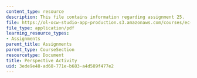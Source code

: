 ```yaml
---
content_type: resource
description: This file contains information regarding assignment 25.
file: https://ol-ocw-studio-app-production.s3.amazonaws.com/courses/ec-050-recreate-experiments-from-history-inform-the-future-from-the-past-galileo-january-iap-2010/3ede9e48ad68771eb683a4d589f477e2_MITEC_050IAP10_assn25.pdf
file_type: application/pdf
learning_resource_types:
- Assignments
parent_title: Assignments
parent_type: CourseSection
resourcetype: Document
title: Perspective Activity
uid: 3ede9e48-ad68-771e-b683-a4d589f477e2
---
```

